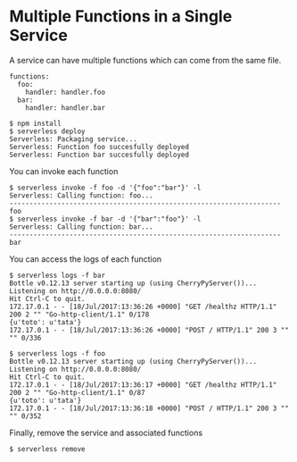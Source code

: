 # Multiple Functions in a Single Service

A service can have multiple functions which can come from the same file.

```
functions:
  foo:
    handler: handler.foo
  bar:
    handler: handler.bar
```


```console
$ npm install
$ serverless deploy
Serverless: Packaging service...
Serverless: Function foo succesfully deployed
Serverless: Function bar succesfully deployed
```

You can invoke each function

```console
$ serverless invoke -f foo -d '{"foo":"bar"}' -l
Serverless: Calling function: foo...
--------------------------------------------------------------------
foo
$ serverless invoke -f bar -d '{"bar":"foo"}' -l
Serverless: Calling function: bar...
--------------------------------------------------------------------
bar
```

You can access the logs of each function

```console
$ serverless logs -f bar
Bottle v0.12.13 server starting up (using CherryPyServer())...
Listening on http://0.0.0.0:8080/
Hit Ctrl-C to quit.
172.17.0.1 - - [18/Jul/2017:13:36:26 +0000] "GET /healthz HTTP/1.1" 200 2 "" "Go-http-client/1.1" 0/178
{u'toto': u'tata'}
172.17.0.1 - - [18/Jul/2017:13:36:26 +0000] "POST / HTTP/1.1" 200 3 "" "" 0/336

$ serverless logs -f foo
Bottle v0.12.13 server starting up (using CherryPyServer())...
Listening on http://0.0.0.0:8080/
Hit Ctrl-C to quit.
172.17.0.1 - - [18/Jul/2017:13:36:17 +0000] "GET /healthz HTTP/1.1" 200 2 "" "Go-http-client/1.1" 0/87
{u'toto': u'tata'}
172.17.0.1 - - [18/Jul/2017:13:36:18 +0000] "POST / HTTP/1.1" 200 3 "" "" 0/352
```

Finally, remove the service and associated functions

```console
$ serverless remove
```
